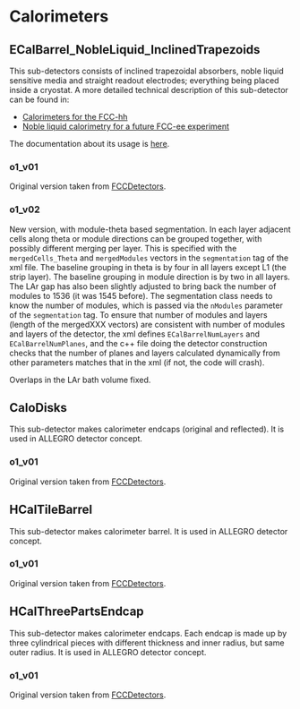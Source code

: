 # Calorimeters

## ECalBarrel_NobleLiquid_InclinedTrapezoids

This sub-detectors consists of inclined trapezoidal absorbers, noble liquid sensitive media and straight readout electrodes; everything being placed inside a cryostat. A more detailed technical description of this sub-detector can be found in:
 * [Calorimeters for the FCC-hh](https://arxiv.org/abs/1912.09962)
 * [Noble liquid calorimetry for a future FCC-ee experiment](https://www.sciencedirect.com/science/article/pii/S0168900222004600)

The documentation about its usage is [here](../../doc/detector/calorimeter/ECalBarrel_NobleLiquid_InclinedTrapezoids.md).

### o1_v01
Original version taken from [FCCDetectors](https://github.com/HEP-FCC/FCCDetectors/blob/main/Detector/DetFCChhECalInclined/src/ECalBarrelInclined_geo.cpp).

### o1_v02
New version, with module-theta based segmentation. In each layer adjacent cells along theta or module directions can be grouped together, with possibly different merging per layer. This is specified with the `mergedCells_Theta` and `mergedModules` vectors in the `segmentation` tag of the xml file. The baseline grouping in theta is by four in all layers except L1 (the strip layer). The baseline grouping in module direction is by two in all layers. The LAr gap has also been slightly adjusted to bring back the number of modules to 1536 (it was 1545 before). The segmentation class needs to know the number of modules, which is passed via the `nModules` parameter of the `segmentation` tag. To ensure that number of modules and layers (length of the mergedXXX vectors) are consistent with number of modules and layers of the detector, the xml defines `ECalBarrelNumLayers` and `ECalBarrelNumPlanes`, and the c++ file doing the detector construction checks that the number of planes and layers calculated dynamically from other parameters matches that in the xml (if not, the code will crash).

Overlaps in the LAr bath volume fixed.

## CaloDisks
This sub-detector makes calorimeter endcaps (original and reflected). It is used in ALLEGRO detector concept.

### o1_v01 
Original version taken from [FCCDetectors](https://github.com/HEP-FCC/FCCDetectors/blob/70a989a6fc333610e3b1b979c3596da9c41543d8/Detector/DetFCChhCalDiscs/src/CaloEndcapDiscs_geo.cpp).

## HCalTileBarrel
This sub-detector makes calorimeter barrel. It is used in ALLEGRO detector concept.

### o1_v01
Original version taken from [FCCDetectors](https://github.com/HEP-FCC/FCCDetectors/blob/70a989a6fc333610e3b1b979c3596da9c41543d8/Detector/DetFCChhHCalTile/src/HCalBarrel_geo.cpp). 

## HCalThreePartsEndcap
This sub-detector makes calorimeter endcaps. Each endcap is made up by three cylindrical pieces with different thickness and inner radius, but same outer radius. It is used in ALLEGRO detector concept.

### o1_v01
Original version taken from [FCCDetectors](https://github.com/HEP-FCC/FCCDetectors/blob/70a989a6fc333610e3b1b979c3596da9c41543d8/Detector/DetFCCeeHCalTile/src/HCalThreePartsEndcap_geo.cpp#L4). 



